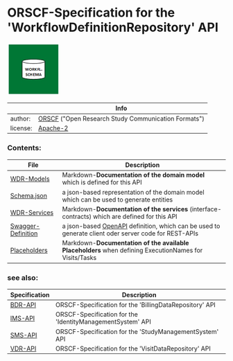 # ORSCF-Specification for the 'WorkflowDefinitionRepository' API

![](logo.jpg) 

|          | Info                                                         |
| -------- | ------------------------------------------------------------ |
| author:  | [ORSCF](https://www.orscf.org) ("Open Research Study Communication Formats") |
| license: | [Apache-2](https://choosealicense.com/licenses/apache-2.0/)  |



### Contents:

| File                                                       | Description                                                  |
| ---------------------------------------------------------- | ------------------------------------------------------------ |
| [WDR-Models](./BdrModels.md)                               | Markdown-**Documentation of the domain model** which is defined for this API |
| [Schema.json](./ORSCF-StudyWorkflowDefinition.Schema.json) | a json-based representation of the domain model which can be used to generate entities |
| [WDR-Services](./WdrServices.md)                           | Markdown-**Documentation of the services** (interface-contracts) which are defined for this API |
| [Swagger-Definition](./swagger.json)                       | a json-based [OpenAPI](https://en.wikipedia.org/wiki/OpenAPI_Specification) definition, which can be used to generate client oder server code for REST-APIs |
| [Placeholders](./Placeholders.md)                           | Markdown-**Documentation of the available Placeholders** when defining ExecutionNames for Visits/Tasks |


### see also:

|Specification|Description|
|----|-----------|
|[BDR-API](../BillingData/readme.md)|ORSCF-Specification for the 'BillingDataRepository' API|
|[IMS-API](../IdentityManagement/readme.md)|ORSCF-Specification for the 'IdentityManagementSystem' API|
|[SMS-API](../StudyManagement/readme.md)|ORSCF-Specification for the 'StudyManagementSystem' API|
|[VDR-API](../VisitData/readme.md)|ORSCF-Specification for the 'VisitDataRepository' API|
